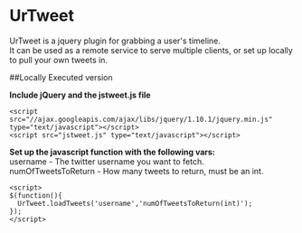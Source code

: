 UrTweet
=======

UrTweet is a jquery plugin for grabbing a user's timeline.  
It can be used as a remote service to serve multiple clients, or set up locally to pull your own tweets in.

##Locally Executed version

**Include jQuery and the jstweet.js file**
```
<script src="//ajax.googleapis.com/ajax/libs/jquery/1.10.1/jquery.min.js" type="text/javascript"></script>
<script src="jstweet.js" type="text/javascript"></script>
```

**Set up the javascript function with the following vars:**  
username - The twitter username you want to fetch.  
numOfTweetsToReturn - How many tweets to return, must be an int.  

```
<script>
$(function(){
  UrTweet.loadTweets('username','numOfTweetsToReturn(int)');
});
</script>
```
